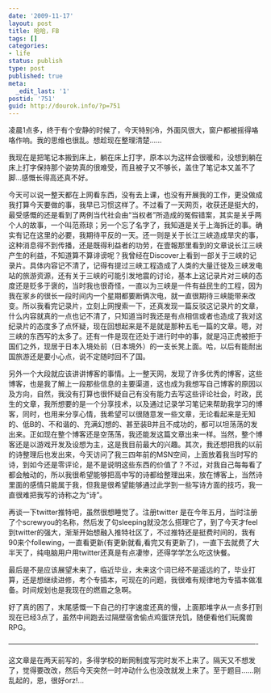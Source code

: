 ```yaml
---
date: '2009-11-17'
layout: post
title: 哈哈，FB
tags: []
categories:
- life
status: publish
type: post
published: true
meta:
  _edit_last: '1'
postid: '751'
guid: http://dourok.info/?p=751
---
```

凌晨1点多，终于有个安静的时候了，今天特别冷，外面风很大，窗户都被摇得咯咯作响。我的思维也很乱。想趁现在整理清楚……

我现在是把笔记本搬到床上，躺在床上打字，原本以为这样会很暖和，没想到躺在床上打字保持那个姿势真的很难受，而且被子又不够长，盖住了笔记本又盖不了脚…感慨长得高还真不好。

今天可以说一整天都在上网看东西，没有去上课，也没有开展我的工作，更没做成我打算今天要做的事，我早已习惯这样了。不过看了一天网页，收获还是挺大的，最受感慨的还是看到了两例当代社会由“当权者”所造成的冤假错案，其实是关乎两个人的故事，一个叫范燕琼；另一个忘了名字了，我知道是关于上海拆迁的事。确实有记在这里的必要，我期待平反的一天。还一则是关于长江三峡造成旱灾的事，这种消息得不到传播，还是既得利益者的功劳，在壹報那里看到的文章说长江三峡产生的利益，不知道算不算诽谤呢？我曾经在Discover上看到一部关于三峡的记录片。具体内容记不清了，记得有提过三峡工程造成了人类的大量迁徙及三峡发电站的旅游资源，还有关于三峡的可能引发地震的讨论，基本上这记录片对三峡的态度还是贬多于褒的，当时我也很奇怪，一直以为三峡是一件有益民生的工程，因为我在家乡的很长一段时间内一个星期都要断俩次电，就一直很期待三峡能带来改变。所以我看完记录片，立刻上网搜索一下，还真发现一篇反驳这记录片的文章，什么内容就真的一点也记不清了，只知道当时我还是有点相信或者也造成了我对这纪录片的态度多了点怀疑，现在回想起来是不是就是那种五毛一篇的文章。嗯，对三峡的东西写的太多了。还有一件是现在还处于进行时中的事，就是冯正虎被拒于国们之外，现居于日本入境处前（日本境外）的一支长凳上面。哈，以后有能耐出国旅游还是要小心点，说不定随时回不了国。

另外一个大段就应该讲讲博客的事情。上一整天网，发现了许多优秀的博客，这些博客，也是我了解上一段那些信息的主要渠道，这也成为我想写自己博客的原因以及方向，自然，我没有打算也很怀疑自己有没有能力去写这些评论社会，时政，民生的文章，我所想要的是一个分享技术，以及通过记录学习笔记来帮助我学习的博客，同时，也用来分享心情，我希望可以很随意发一些文章，无论看起来是无知的、低B的、不和谐的、充满幻想的、甚至装B并且不成功的，都可以坦荡荡的发出来。正如现在整个博客还是空荡荡，我还能发这篇文章出来一样。当然，整个博客还是以游戏开发及设想为主，这是我目前最大的兴趣。其次，我还想把我的以前的诗整理后也发出来，今天访问了我三四年前的MSN空间，上面放着我当时写的诗，到如今还是零评论，是不是说明这些东西的价值了？不过，对我自己每每看了都会触动的，所以我很希望能够把高中写的诗都给整理出来，放在博客上，当然诗里面的感情只能属于我，但我是很希望能够通过此学到一些写诗方面的技巧，我一直很难把我写的诗称之为“诗”。

再谈一下twitter推特吧，虽然很想睡觉了。注册twitter
是在今年五月，当时注册了个screwyou的名称，然后发了句sleeping就没怎么搭理它了，到了今天才feel到twitter的强大，渐渐开始想融入推特社区了，不过推特还是挺费时间的，我有90来个follewing，一直看更新(有更新就看,看完又有更新了)，一直下去就费了大半天了，纯电脑用户用twitter还真是有点凄惨，还得学学怎么吃这快餐。

最后是不是应该展望未来了，临近毕业，未来这个词已经不是遥远的了，毕业打算，还是想继续进修，考个专插本，可现在的问题，我很难有规律地为专插本做准备。时间规划也是我现在的燃眉之急啊。

好了真的困了，末尾感慨一下自己的打字速度还真的慢，上面那堆字从一点多打到现在已经3点了，虽然中间跑去过隔壁宿舍偷点鸡蛋饼充饥，随便看他们玩魔兽RPG。

———————————————————————————————————-

这文章是在两天前写的，多得学校的断网制度写完时发不上来了。隔天又不想发了，觉得要改改，然后今天突然一时冲动什么也没改就发上来了。至于题目……刚乱起的，恩，很好orz!…
